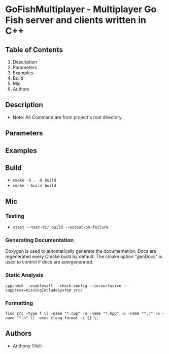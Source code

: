 # GoFishMultiplayer - Multiplayer Go Fish server and clients written in C++

## Table of Contents

1. Description
2. Parameters
3. Examples
4. Build
5. Mic
6. Authors

## Description

- Note: All Command are from project's root directory. 

## Parameters

## Examples

## Build

- `cmake -S . -B build`
- `cmake --build build`

## Mic

### Testing 
- `ctest --test-dir build --output-on-failure`

### Generating Documentation

Doxygen is used to automatically generate the documentation. 
Docs are regenerated every Cmake build by default.
The cmake option "genDocs" is used to control if docs are autogenerated. 

### Static Analysis

`cppcheck --enable=all --check-config --inconclusive --suppress=missingIncludeSystem src/`

### Formatting

`find src -type f \( -name "*.cpp" -o -name "*.hpp" -o -name "*.c" -o -name "*.h" \) -exec clang-format -i {} \;`

## Authors

- Anthony Tilelli

